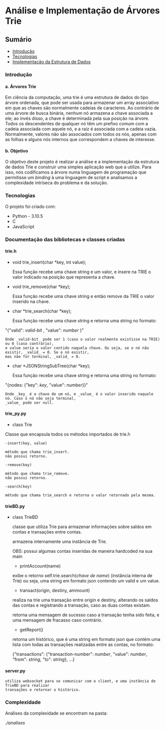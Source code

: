 # Análise e Implementação de Árvores Trie
## Sumário
* [Introdução](#introdução)
* [Tecnologias](#tecnologias)
* [Implementação da Estrutura de Dados](#implementação-da-estrutura-de-dados)
### Introdução
#### a. Árvores Trie
Em ciência da computação, uma trie é uma estrutura de dados do tipo árvore ordenada, que pode ser usada para armazenar um array associativo em que as chaves são normalmente cadeias de caracteres. Ao contrário de uma árvore de busca binária, nenhum nó armazena a chave associada a ele; ao invés disso, a chave é determinada pela sua posição na árvore. Todos os descendentes de qualquer nó têm um prefixo comum com a cadeia associada com aquele nó, e a raiz é associada com a cadeia vazia. Normalmente, valores não são associados com todos os nós, apenas com as folhas e alguns nós internos que correspondem a chaves de interesse.
#### b. Objetivo
O objetivo deste projeto é realizar a análise e a implementação da estrutura de dados Trie e construir uma simples aplicação web que a utilize. Para isso, nós codificamos a árvore numa linguagem de programação que permitisse um *binding* à uma linguagem de script e analisamos a complexidade intríseca do problema e da solução.
### Tecnologias
O projeto foi criado com:
* Python - 3.10.5
* C
* JavaScript
### Documentação das bibliotecas e classes criadas
#### 

#### trie.h

* void trie_insert(char *key, int value); 

    Essa função recebe uma chave string e um valor, e insere na TRIE o valor indicado na posição que representa a chave.

* void trie_remove(char *key);

    Essa função recebe uma chave string e então remove da TRIE o valor inserido na chave.

* char *trie_search(char *key); 

    Essa função recebe uma chave string e retorna uma string no formato:

"{"valid":  _valid-bit_ , "value":  _number_ }"

    Onde _valid-bit_ pode ser 1 (caso o valor realmente existisse na TRIE) ou 0 (caso contrário),
    e value seria o valor contido naquela chave. Ou seja, se o nó não existir, _valid_ = 0. Se o nó existir,
    mas não for terminal, _valid_ = 0.

* char *JSONStringSubTree(char *key);

    Essa função recebe uma chave string e retorna uma string no formato:

"{nodes: {"key": _key_, "value": _number_}}"

    Onde _key_ é a chave de um nó, e _value_ é o valor inserido naquele nó. Caso o nó não seja terminal,
    _value_ pode ser null.

#### trie_py.py

* class Trie

Classe que encapsula todos os métodos importados de trie.h
    
    -insert(key, value)
    
    método que chama trie_insert.
    não possui retorno.

    -remove(key)

    método que chama trie_remove.
    não possui retorno.

    -search(key)

    método que chama trie_search e retorna o valor retornado pela mesma.

#### trieBD.py

* class TrieBD

    classe que utiliza Trie para armazenar informações sobre saldos em contas e transações
    entre contas.

    armazena internamente uma instância de Trie.

    OBS: possui algumas contas inseridas de maneira hardcoded na sua main

    * printAccount(name)

    exibe o retorno self.trie.search(_chave de name_) (instância interna de Trie)
    ou seja, uma string em formato json contendo um valid e um value.

    * transact(origin, destiny, ammount)

    realiza na trie uma transação entre origin e destiny, alterando os saldos das contas e 
    registrando a transação, caso as duas contas existam.

    retorna uma mensagem de sucesso caso a transação tenha sido feita, e uma mensagem de fracasso
    caso contrário.

    * getReport()

    retorna um histórico, que é uma string em formato json que contém uma lista com todas as transações realizadas entre as contas, no formato:

    {"transactions": {"transaction-number": _number_, "value": _number_, "from": _string_, 
    "to": _string_}, ...}

#### server.py

    utiliza websocket para se comunicar com o client, e uma instância de TrieBD para realizar
    transações e retornar o histórico.

### Complexidade

Análises da complexidade se encontram na pasta:

_./analises_
